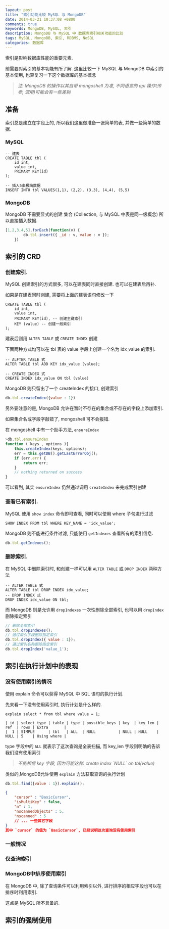 ```yaml
---
layout: post
title: "索引功能比较 MySQL 与 MongoDB"
date: 2014-03-21 10:37:08 +0800
comments: true
keywords: MongoDB, MySQL, 索引
description: MongoDB 与 MySQL 中 数据库索引相关功能的比较
tags: MySQL, MongoDB, 索引, RDBMS, NoSQL
categories: 数据库
---
```


索引是影响数据库性能的重要元素.

前需要对索引的基本功能有所了解. 这里比较一下 MySQL 与 MongoDB
中索引的基本使用, 也算复习一下这个数据库的基本概念
<!--more-->

> *注: MongoDB 的操作以其自带 mongoshell 为准, 不同语言的 api 操作(传参, 调用)可能会有一些差别*

## 准备
索引总是建立在字段上的, 所以我们这里做准备一张简单的表, 并做一些简单的数据.
### MySQL
```mysql
-- 建表
CREATE TABLE tbl (
	id int,
	value int,
	PRIMARY KEY(id)
);

-- 插入5条极简数据
INSERT INTO tbl VALUES(1,1), (2,2), (3,3), (4,4), (5,5)
```

### MongoDB

MongoDB 不需要显式的创建 集合 (Collection, 与 MySQL 中表是同一级概念)
所以直接插入数据.

```javascript
[1,2,3,4,5].forEach(function(v) {
		db.tbl.insert({ _id : v, value : v });
	})
```

## 索引的 CRD
### 创建索引.
MySQL 创建索引的方式很多, 可以在建表同时直接创建. 也可以在建表后再补.

如果是在建表同时创建, 需要将上面的建表语句修改一下

```mysql
CREATE TABLE tbl (
	id int,
	value int,
	PRIMARY KEY(id), -- 创建主键索引
	KEY (value) -- 创建一般索引
);
```

建表后则用 `ALTER TABLE` 或 `CREATE INDEX` 创建

下面两种方式均可以在 tbl 表的 value 字段上创建一个名为 idx\_value 的索引.

```mysql
-- ALFTER TABLE 式
ALTER TABLE tbl ADD KEY idx_value (value);

-- CREATE INDEX 式
CREATE INDEX idx_value ON tbl (value)
```

MongoDB 则只留出了一个 createIndex 的接口, 创建索引
```javascript
db.tbl.createIndex({value : 1})
```
另外要注意的是, MongoDB 允许在暂时不存在的集合或不存在的字段上添加索引.

如果集合名或字段字敲错了, mongoshell 可不会报错.

在 mongoshell 中有一个助手方法, `ensureIndex`
```javascript
>db.tbl.ensureIndex
function ( keys , options ){
	this.createIndex(keys, options);
	err = this.getDB().getLastErrorObj();
	if (err.err) {
		return err;
	}
	// nothing returned on success
}
```
可以看到, 其实 `ensureIndex` 仍然通过调用 `createIndex` 来完成索引创建

### 查看已有索引.

MySQL 使用 `show index` 命令即可查看, 同时可以使用 where 子句进行过滤

```mysql
SHOW INDEX FROM tbl WHERE KEY_NAME = 'idx_value';
```

MongoDB 则不能进行条件过滤, 只能使用 `getIndexes` 查看所有的索引信息.

```javascript
db.tbl.getIndexes();
```

### 删除索引.

在 MySQL 中删除索引时, 和创建一样可以用 `ALTER TABLE` 或 `DROP INDEX` 两种方法
```mysql
-- ALTER TABLE 式
ALTER TABLE tbl DROP INDEX idx_value;
-- DROP INDEX 式
DROP INDEX idx_value ON tbl;
```

而 MongoDB 则是允许用 `dropIndexes` 一次性删除全部索引, 也可以用 `dropIndex`
删除指定索引
```javascript
// 删除全部索引
db.tbl.dropIndexes();
// 通过索引字段删除指定索引
db.tbl.dropIndex({ value : 1});
// 通过索引名称删除指定索引
db.tbl.dropIndex('value_1');
```


## 索引在执行计划中的表现
### 没有使用索引的情况
使用 explain 命令可以获得 MySQL 中 SQL 语句的执行计划.

先来看一下没有使用索引时, 执行计划是什么样的.
```mysql
explain select * from tbl where value = 1;
```
```
| id | select_type | table | type | possible_keys | key  | key_len | ref  | rows | Extra       |
|  1 | SIMPLE      | tbl   | ALL  | NULL          | NULL | NULL    | NULL | 5    | Using where |
```
type 字段中的 `ALL` 就表示了这次查询是全表扫描, 而 key\_len 字段则明确的告诉我们没有使用索引

> *不能相信 key 字段, 因为可能这样: create index \`NULL\` on tbl(value)*

类似的,MongoDB允许使用 `explain` 方法获取查询的执行计划

```javascript
db.tbl.find({value : 1}).explain();
```
```json
{
	"cursor" : "BasicCursor",
	"isMultiKey" : false,
	"n" : 1,
	"nscannedObjects" : 5,
	"nscanned" : 5
	// ... 一些其它字段
}
其中 `cursor` 的值为 `BasicCursor`, 已经说明这次查询没有使用索引

```
### 一般情况

### 仅查询索引

###  MongoDB中排序使用索引

在 MongoDB 中, 除了查询条件可以利用索引以外, 进行排序的相应字段也可以在排序时利用索引.

这点是 MySQL 所不具备的.

## 索引的强制使用
